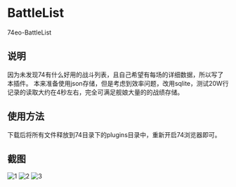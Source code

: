 # BattleList
74eo-BattleList

## 说明
因为未发现74有什么好用的战斗列表，且自己希望有每场的详细数据，所以写了本插件。
本来准备使用json存储，但是考虑到效率问题，改用sqlite，测试20W行记录的读取大约在4秒左右，完全可满足舰娘大量的的战绩存储。

## 使用方法
下载后将所有文件释放到74目录下的plugins目录中，重新开启74浏览器即可。


## 截图
![1](https://github.com/aiqinxuancai/BattleList/tree/master/image/1.png)
![2](https://github.com/aiqinxuancai/BattleList/tree/master/image/2.png)
![3](https://github.com/aiqinxuancai/BattleList/tree/master/image/3.png)

